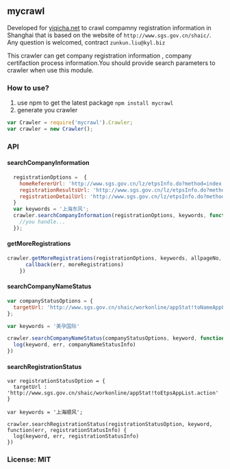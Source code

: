 mycrawl
----------

Developed for [yiqicha.net](http://www.yiqicha.net)  to crawl compamny registration information in Shanghai that is based on the website of `http://www.sgs.gov.cn/shaic/`. Any question is welcomed, contract `zunkun.liu@kyl.biz`

This crawler can get company registration information , company certifaction process information.You should provide search parameters to crawler when use this module.

### How to use?
1. use npm to get the latest package `npm install mycrawl`
2. generate you crawler 

```javascript
var Crawler = require('mycrawl').Crawler;
var crawler = new Crawler();

```

### API
#### searchCompanyInformation

```javascript
  registrationOptions =  {
    homeRefererUrl: 'http://www.sgs.gov.cn/lz/etpsInfo.do?method=index', // The referer url
    registrationResultsUrl: 'http://www.sgs.gov.cn/lz/etpsInfo.do?method=doSearch', // results for keywords url
    registrationDetailUrl: 'http://www.sgs.gov.cn/lz/etpsInfo.do?method=viewDetail' // url for keywords detail
  }
  var keywords = '上海东风';
  crawler.searchCompanyInformation(registrationOptions, keywords, function(err, registrationResults) {
    //you handle...
  });


```
#### getMoreRegistrations

```javascript
crawler.getMoreRegistrations(registrationOptions, keywords, allpageNo, pageNo, function(err, moreRegistrations) {
      callback(err, moreRegistrations)
    })

```



#### searchCompanyNameStatus

```javascript
var companyStatusOptions = {
  targetUrl: 'http://www.sgs.gov.cn/shaic/workonline/appStat!toNameAppList.action'
};

var keywords = '美孕国际'

crawler.searchCompanyNameStatus(companyStatusOptions, keyword, function(err, companyNameStatusInfo) {
  log(keyword, err, companyNameStatusInfo)
})

```

#### searchRegistrationStatus

```javascipt
var registrationStatusOption = {
  targetUrl : 'http://www.sgs.gov.cn/shaic/workonline/appStat!toEtpsAppList.action'
}

var keywords = '上海顺风';

crawler.searchRegistrationStatus(registrationStatusOption, keyword, function(err, registrationStatusInfo) {
  log(keyword, err, registrationStatusInfo)
})

```


### License: MIT

